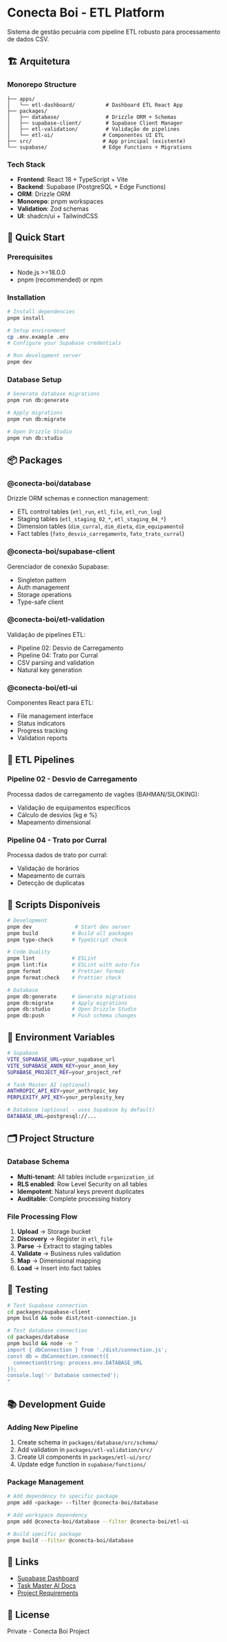 # Conecta Boi - ETL Platform

Sistema de gestão pecuária com pipeline ETL robusto para processamento de dados CSV.

## 🏗️ Arquitetura

### Monorepo Structure
```
├── apps/
│   └── etl-dashboard/          # Dashboard ETL React App
├── packages/
│   ├── database/               # Drizzle ORM + Schemas
│   ├── supabase-client/        # Supabase Client Manager
│   ├── etl-validation/         # Validação de pipelines
│   └── etl-ui/                # Componentes UI ETL
├── src/                       # App principal (existente)
└── supabase/                  # Edge Functions + Migrations
```

### Tech Stack
- **Frontend**: React 18 + TypeScript + Vite
- **Backend**: Supabase (PostgreSQL + Edge Functions)
- **ORM**: Drizzle ORM
- **Monorepo**: pnpm workspaces
- **Validation**: Zod schemas
- **UI**: shadcn/ui + TailwindCSS

## 🚀 Quick Start

### Prerequisites
- Node.js >=18.0.0
- pnpm (recommended) or npm

### Installation
```bash
# Install dependencies
pnpm install

# Setup environment
cp .env.example .env
# Configure your Supabase credentials

# Run development server
pnpm dev
```

### Database Setup
```bash
# Generate database migrations
pnpm run db:generate

# Apply migrations
pnpm run db:migrate

# Open Drizzle Studio
pnpm run db:studio
```

## 📦 Packages

### @conecta-boi/database
Drizzle ORM schemas e connection management:
- ETL control tables (`etl_run`, `etl_file`, `etl_run_log`)
- Staging tables (`etl_staging_02_*`, `etl_staging_04_*`)
- Dimension tables (`dim_curral`, `dim_dieta`, `dim_equipamento`)
- Fact tables (`fato_desvio_carregamento`, `fato_trato_curral`)

### @conecta-boi/supabase-client
Gerenciador de conexão Supabase:
- Singleton pattern
- Auth management
- Storage operations
- Type-safe client

### @conecta-boi/etl-validation
Validação de pipelines ETL:
- Pipeline 02: Desvio de Carregamento
- Pipeline 04: Trato por Curral
- CSV parsing and validation
- Natural key generation

### @conecta-boi/etl-ui
Componentes React para ETL:
- File management interface
- Status indicators
- Progress tracking
- Validation reports

## 🔄 ETL Pipelines

### Pipeline 02 - Desvio de Carregamento
Processa dados de carregamento de vagões (BAHMAN/SILOKING):
- Validação de equipamentos específicos
- Cálculo de desvios (kg e %)
- Mapeamento dimensional

### Pipeline 04 - Trato por Curral
Processa dados de trato por curral:
- Validação de horários
- Mapeamento de currais
- Detecção de duplicatas

## 📝 Scripts Disponíveis

```bash
# Development
pnpm dev              # Start dev server
pnpm build           # Build all packages
pnpm type-check      # TypeScript check

# Code Quality
pnpm lint            # ESLint
pnpm lint:fix        # ESLint with auto-fix
pnpm format          # Prettier format
pnpm format:check    # Prettier check

# Database
pnpm db:generate     # Generate migrations
pnpm db:migrate      # Apply migrations
pnpm db:studio       # Open Drizzle Studio
pnpm db:push         # Push schema changes
```

## 🔧 Environment Variables

```bash
# Supabase
VITE_SUPABASE_URL=your_supabase_url
VITE_SUPABASE_ANON_KEY=your_anon_key
SUPABASE_PROJECT_REF=your_project_ref

# Task Master AI (optional)
ANTHROPIC_API_KEY=your_anthropic_key
PERPLEXITY_API_KEY=your_perplexity_key

# Database (optional - uses Supabase by default)
DATABASE_URL=postgresql://...
```

## 🗂️ Project Structure

### Database Schema
- **Multi-tenant**: All tables include `organization_id`
- **RLS enabled**: Row Level Security on all tables
- **Idempotent**: Natural keys prevent duplicates
- **Auditable**: Complete processing history

### File Processing Flow
1. **Upload** → Storage bucket
2. **Discovery** → Register in `etl_file`
3. **Parse** → Extract to staging tables
4. **Validate** → Business rules validation
5. **Map** → Dimensional mapping
6. **Load** → Insert into fact tables

## 🧪 Testing

```bash
# Test Supabase connection
cd packages/supabase-client
pnpm build && node dist/test-connection.js

# Test database connection
cd packages/database
pnpm build && node -e "
import { dbConnection } from './dist/connection.js';
const db = dbConnection.connect({
  connectionString: process.env.DATABASE_URL
});
console.log('✅ Database connected');
"
```

## 📚 Development Guide

### Adding New Pipeline
1. Create schema in `packages/database/src/schema/`
2. Add validation in `packages/etl-validation/src/`
3. Create UI components in `packages/etl-ui/src/`
4. Update edge function in `supabase/functions/`

### Package Management
```bash
# Add dependency to specific package
pnpm add <package> --filter @conecta-boi/database

# Add workspace dependency
pnpm add @conecta-boi/database --filter @conecta-boi/etl-ui

# Build specific package
pnpm build --filter @conecta-boi/database
```

## 🔗 Links

- [Supabase Dashboard](https://supabase.com/dashboard)
- [Task Master AI Docs](./.taskmaster/CLAUDE.md)
- [Project Requirements](./RELATORIO_PROJETO.md)

## 📄 License

Private - Conecta Boi Project